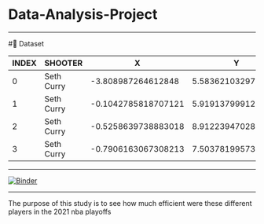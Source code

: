 # Data-Analysis-Project
---
#:file_folder: Dataset

|INDEX|SHOOTER|X|Y|RANGE|DEFENDER|SCORE|
|-----|-------|-|-|-----|--------|-----|
|0|Seth Curry|-3.808987264612848|5.5836210329779306|"(0, 4)"|Chris Paul|MADE|
|1|Seth Curry|-0.1042785818707121|5.919137999129865|"(0, 4)"|Trae Young|MADE|
|2|Seth Curry|-0.5258639738883018|8.91223947028746|"(0, 4)"|Trae Young|MADE|
|3|Seth Curry|-0.7906163067308213|7.503781995732393|"(0, 4)"|Chris Paul|MADE|

---
[![Binder](https://mybinder.org/badge_logo.svg)](https://mybinder.org/v2/gh/StoneDr420N/Data-Analysis-Project/main?labpath=index.ipynb)

---
The purpose of this study is to see how much efficient were these different players in the 2021 nba playoffs
